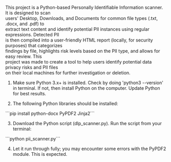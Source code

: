   
‭This project is a Python-based Personally Identifiable Information
scanner. It is designed to scan‬  
‭users\' Desktop, Downloads, and Documents for common file types (.txt,
.docx, and .pdf) to‬  
‭extract text content and identify potential PII instances using regular
expressions. Detected PII‬  
‭is then compiled into a user-friendly HTML report (locally, for security
purposes) that categorizes‬  
‭findings by file, highlights risk levels based on the PII type, and
allows for easy review. This‬  
‭project was made to create a tool to help users identify potential data
privacy risks and PII files‬  
‭on their local machines for further investigation or deletion.‬  
  
  
1. Make sure Python 3.x+ is installed. Check by doing 'python3
\--version' in terminal. If not, then install Python on the computer.
Update Python for best results.  
  
2. The following Python libraries should be installed:  
  
\`\`\`pip install python-docx PyPDF2 Jinja2\`\`\`  
  
3. Download the Python script (dlp_scanner.py). Run the script from your
terminal:  
  
\`\`\`python pii_scanner.py\`\`\`  
  
4. Let it run through fully; you may encounter some errors with the
PyPDF2 module. This is expected.

